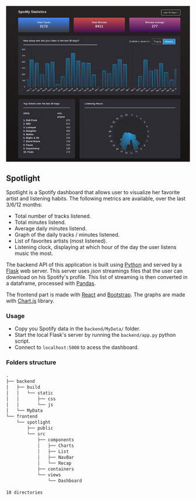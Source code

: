 <img src="spotlight.png" alt="spotlight.png" width="640"/>

## Spotlight

Spotlight is a Spotify dashboard that allows user to visualize her favorite artist and listening habits. The following metrics are available, over the last 3/6/12 months:

* Total number of tracks listened.
* Total minutes listend.
* Average daily minutes listend.
* Graph of the daily tracks / minutes listened.
* List of favorites artists (most listened).
* Listening clock, displaying at which hour of the day the user listens music the most.


The backend API of this application is built using [Python](https://www.python.org/) and served by a [Flask](https://flask.palletsprojects.com/en/1.1.x/) web server. This server uses *json* streamings files that the user can download on his Spotify's profile. This list of streaming is then converted in a dataframe, processed with [Pandas](https://pandas.pydata.org/).

The frontend part is made with [React](https://en.reactjs.org/) and [Bootstrap](https://getbootstrap.com/). The graphs are made with [Chart.js](https://www.chartjs.org/) library.

### Usage

- Copy you Spotify data in the `̀backend/MyData/` folder.
- Start the local Flask's server by running the `backend/app.py` python script.
- Connect to `localhost:5000` to acess the dashboard.


### Folders structure
```
.
├── backend
│   ├── build
│   │   └── static
│   │       ├── css
│   │       └── js
│   └── MyData
└── frontend
    └── spotlight
        ├── public
        └── src
            ├── components
            │   ├── Charts
            │   ├── List
            │   ├── NavBar
            │   └── Recap
            ├── containers
            └── views
                └── Dashboard

18 directories
```